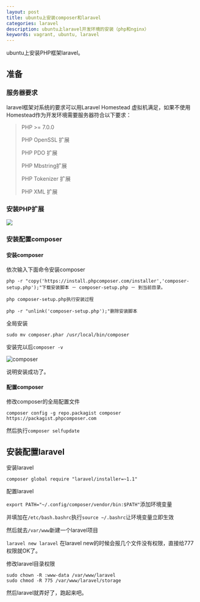 ```yaml
---
layout: post
title: ubuntu上安装composer和laravel
categories: laravel
description: ubuntu上laravel开发环境的安装（php和nginx）
keywords: vagrant, ubuntu, laravel
---
```


ubuntu上安装PHP框架laravel。

## 准备

### 服务器要求

laravel框架对系统的要求可以用Laravel Homestead 虚拟机满足，如果不使用Homestead作为开发环境需要服务器符合以下要求：

> PHP >= 7.0.0
>
> PHP OpenSSL 扩展
>
> PHP PDO 扩展
>
> PHP Mbstring扩展
>
> PHP Tokenizer 扩展
>
> PHP XML 扩展

### 安装PHP扩展

![](https://raw.githubusercontent.com/Dielizhijie/Dielizhijie.github.io/master/images/posts/laravel/php_laravel.png)

### 安装配置composer

#### 安装composer

依次输入下面命令安装composer

```
php -r "copy('https://install.phpcomposer.com/installer','composer-setup.php');"下载安装脚本 － composer-setup.php － 到当前目录。
```

```
php composer-setup.php执行安装过程
```

```
php -r "unlink('composer-setup.php');"删除安装脚本
```

全局安装

```
sudo mv composer.phar /usr/local/bin/composer
```

安装完以后```composer -v```

![composer](https://raw.githubusercontent.com/Dielizhijie/Dielizhijie.github.io/master/images/posts/laravel/composer.png)

说明安装成功了。

#### 配置composer

修改composer的全局配置文件

```
composer config -g repo.packagist composer https://packagist.phpcomposer.com
```

然后执行```composer selfupdate```

## 安装配置laravel

安装laravel

```
composer global require "laravel/installer=~1.1"
```

配置laravel

```export PATH="~/.config/composer/vendor/bin:$PATH"```添加环境变量

并填加在```/etc/bash.bashrc```执行```source ~/.bashrc```让环境变量立即生效

然后就去```/var/www```新建一个laravel项目

```laravel new laravel```
在laravel new的时候会报几个文件没有权限，直接给777权限就OK了。


修改laravel目录权限

```
sudo chown -R :www-data /var/www/laravel
sudo chmod -R 775 /var/www/laravel/storage
```

然后laravel就弄好了，跑起来吧。

